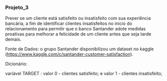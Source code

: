 ### Projeto_3

Prever se um cliente está satisfeito ou insatisfeito com sua experiência bancária, a fim de identificar clientes insatisfeitos no inicio do relacionamento para permitir que o banco Santander adote medidas proativas para melhorar a felicidade de um cliente antes que seja tarde demais.

Fonte de Dados: o grupo Santander disponibilizou um dataset no kaggle (https://www.kaggle.com/c/santander-customer-satisfaction).

Dicionário:

variável TARGET :
valor 0 - clientes satisfeito; e
valor 1 - clientes insatisfeito;
